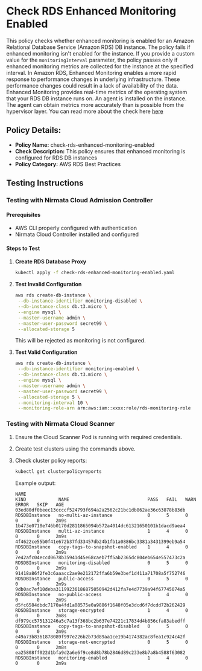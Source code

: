 # Check RDS Enhanced Monitoring Enabled

This policy checks whether enhanced monitoring is enabled for an Amazon Relational Database Service (Amazon RDS) DB instance. 
The policy fails if enhanced monitoring isn't enabled for the instance. If you provide a custom value for the `monitoringInterval` parameter, the policy passes only if enhanced monitoring metrics are collected for the instance at the specified interval.
In Amazon RDS, Enhanced Monitoring enables a more rapid response to performance changes in underlying infrastructure. 
These performance changes could result in a lack of availability of the data. Enhanced Monitoring provides real-time metrics of the operating system that your RDS DB instance runs on. 
An agent is installed on the instance. The agent can obtain metrics more accurately than is possible from the hypervisor layer.
You can read more about the check here [here](https://docs.aws.amazon.com/securityhub/latest/userguide/rds-controls.html#rds-6)

## Policy Details:

- **Policy Name:** check-rds-enhanced-monitoring-enabled
- **Check Description:** This policy ensures that enhanced monitoring is configured for RDS DB instances
- **Policy Category:** AWS RDS Best Practices

## Testing Instructions

### Testing with Nirmata Cloud Admission Controller

#### Prerequisites
- AWS CLI properly configured with authentication
- Nirmata Cloud Controller installed and configured

#### Steps to Test

1. **Create RDS Database Proxy**
   ```bash
   kubectl apply -f check-rds-enhanced-monitoring-enabled.yaml
   ```

2. **Test Invalid Configuration**
   ```bash
   aws rds create-db-instance \
    --db-instance-identifier monitoring-disabled \
    --db-instance-class db.t3.micro \
    --engine mysql \
    --master-username admin \
    --master-user-password secret99 \
    --allocated-storage 5 
   ```
   This will be rejected as monitoring is not configured.

3. **Test Valid Configuration**
   ```bash
   aws rds create-db-instance \
    --db-instance-identifier monitoring-enabled \
    --db-instance-class db.t3.micro \
    --engine mysql \
    --master-username admin \
    --master-user-password secret99 \
    --allocated-storage 5 \
    --monitoring-interval 10 \
    --monitoring-role-arn arn:aws:iam::xxxx:role/rds-monitoring-role
   ```

### Testing with Nirmata Cloud Scanner

1. Ensure the Cloud Scanner Pod is running with required credentials.

2. Create test clusters using the commands above.

3. Check cluster policy reports:
   ```bash
   kubectl get clusterpolicyreports
   ```

   Example output:
   ```
   NAME                                                              KIND            NAME                             PASS   FAIL   WARN   ERROR   SKIP   AGE
   03ed80df0beec13ccccf524793f694a2a2562c21bc1db862ae36c63878b83db   RDSDBInstance   no-multi-az-instance             0      5      0      0       0      2m9s
   1b473e0718e746b0170d2811865094b572a4014dc61321650101b1dacd9aea4   RDSDBInstance   multi-az-instance                1      4      0      0       0      2m9s
   4f4622ce55b0f41e672b37fd33457db24b1fb1a0886bc3381a3431399eb9a54   RDSDBInstance   copy-tags-to-snapshot-enabled    1      4      0      0       0      2m9s
   7e42afc04eccd0678b35941d45e68caeb7ff5ab2365dc804eb654e557473c2a   RDSDBInstance   monitoring-disabled              0      5      0      0       0      2m9s
   91418a86f2fe3c6aaacc2ae9e212172ffa6b59e3bef1d411a71708a5f752746   RDSDBInstance   public-access                    0      5      0      0       0      2m9s
   9db0ac7ef10deba31199236186875050942d412fa7e4d7739a94f67745074a5   RDSDBInstance   no-public-access                 1      4      0      0       0      2m9s
   d5fc6584dbdc7170a4fd1a08575e0a9886f1648f05e3dcd6f7dcdd72b262429   RDSDBInstance   storage-encrypted                1      4      0      0       0      2m8s
   df979cc575131246a5c7a13f368bc2b637e74221c17834d4b856cfa83abedff   RDSDBInstance   copy-tags-to-snapshot-disabled   0      5      0      0       0      2m9s
   e49a73b8361878089f997e226b2b73d89aa1ce19b4174382ac8fea1c924c42f   RDSDBInstance   storage-not-encrypted            0      5      0      0       0      2m8s
   ea25808ff022d1bfa9d2a6e6f9ce8d8b78b2846d89c233e8b7a8b4588f63082   RDSDBInstance   monitoring-enabled               1      4      0      0       0      2m9s

   ```
